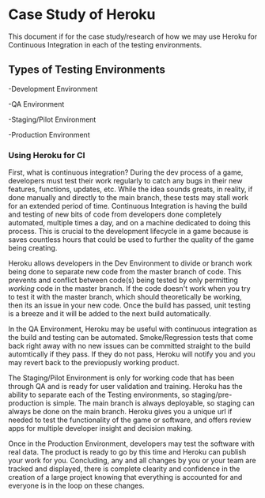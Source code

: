 # Case Study of Heroku

This document if for the case study/research of how we may use Heroku for Continuous Integration in each of the testing environments.

## Types of Testing Environments

-Development Environment

-QA Environment

-Staging/Pilot Environment

-Production Environment

### Using Heroku for CI

First, what is continuous integration? During the dev process of a game, developers must test their work regularly to catch any bugs in their new features, functions, updates, etc. While the idea sounds greats, in reality, if done manually and directly to the main branch, these tests may stall work for an extended period of time. Continuous Integration is having the build and testing of new bits of code from developers done completely automated, multiple times a day, and on a machine dedicated to doing this process. This is crucial to the development lifecycle in a game because is saves countless hours that could be used to further the quality of the game being creating.

Heroku allows developers in the Dev Environment to divide or branch work being done to separate new code from the master branch of code. This prevents and conflict between code(s) being tested by only permitting *working* code in the master branch. If the code doesn't work when you try to test it with the master branch, which should theoretically be working, then its an issue in your new code. Once the build has passed, unit testing is a breeze and it will be added to the next build automatically.

In the QA Environment, Heroku may be useful with continuous integration as the build and testing can be automated. Smoke/Regression tests that come back right away with no new issues can be committed straight to the build automtically if they pass. If they do not pass, Heroku will notify you and you may revert back to the previopusly working product.

The Staging/Pilot Environment is only for working code that has been through QA and is ready for user validation and training. Heroku has the ability to separate each of the Testing environments, so staging/pre-production is simple. The main branch is always deployable, so staging can always be done on the main branch. Heroku gives you a unique url if needed to test the functionality of the game or software, and offers review apps for multiple developer insight and decision making.

Once in the Production Environment, developers may test the software with real data. The product is ready to go by this time and Heroku can publish your work for you. Concluding, any and all changes by you or your team are tracked and displayed, there is complete clearity and confidence in the creation of a large project knowing that everything is accounted for and everyone is in the loop on these changes.
